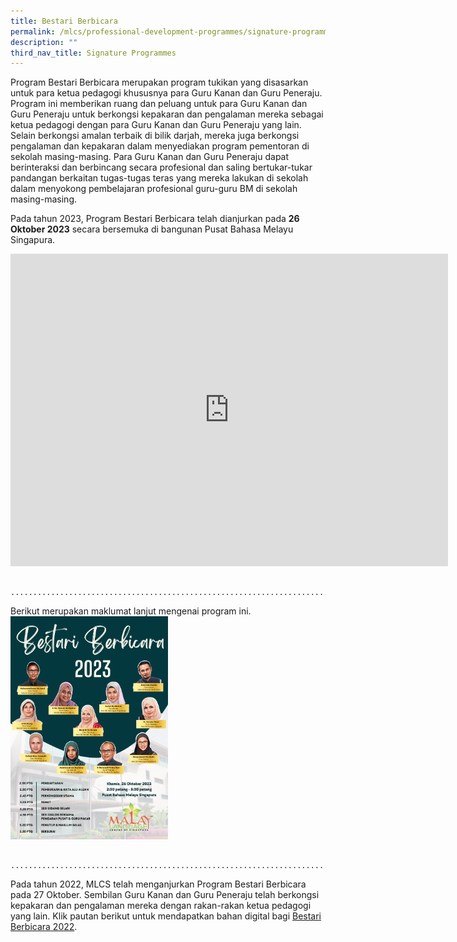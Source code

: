 ```yaml
---
title: Bestari Berbicara
permalink: /mlcs/professional-development-programmes/signature-programme-program-teras/bestari-berbicara/
description: ""
third_nav_title: Signature Programmes
---
```

Program Bestari Berbicara merupakan program tukikan yang disasarkan untuk para ketua pedagogi khususnya para Guru Kanan dan Guru Peneraju. Program ini memberikan ruang dan peluang untuk para Guru Kanan dan Guru Peneraju untuk berkongsi kepakaran dan pengalaman mereka sebagai ketua pedagogi dengan para Guru Kanan dan Guru Peneraju yang lain. Selain berkongsi amalan terbaik di bilik darjah, mereka juga berkongsi pengalaman dan kepakaran dalam menyediakan program pementoran di sekolah masing-masing. Para Guru Kanan dan Guru Peneraju dapat berinteraksi dan berbincang secara profesional dan saling bertukar-tukar pandangan berkaitan tugas-tugas teras yang mereka lakukan di sekolah dalam menyokong pembelajaran profesional guru-guru BM di sekolah masing-masing.

Pada tahun 2023, Program Bestari Berbicara telah dianjurkan pada **26 Oktober 2023** secara bersemuka di bangunan Pusat Bahasa Melayu Singapura. 

<iframe allowfullscreen="true" height="500" width="700" frameborder="0" src="https://docs.google.com/presentation/d/e/2PACX-1vRDxMzPcYpAyJauBBJ4XBKaEabtkahDSi0LAXYx0FRg_B83YRXuk1vHsfGfQgBSv_mHjwQqjUD2IK-T/embed?start=false&amp;loop=false&amp;delayms=3000"></iframe>

									 .............................................................................

Berikut merupakan maklumat lanjut mengenai program ini.
<img src="/images/001%20bestari%20berbicara.png" style="width:50%">

                   .............................................................................

Pada tahun 2022, MLCS telah menganjurkan Program Bestari Berbicara pada 27 Oktober. Sembilan Guru Kanan dan Guru Peneraju telah berkongsi kepakaran dan pengalaman mereka dengan rakan-rakan ketua pedagogi yang lain. Klik pautan berikut untuk mendapatkan bahan digital bagi [Bestari Berbicara 2022](https://issuu.com/oxfordgraphic/docs/mlcs_bestari_berbicara_2022).